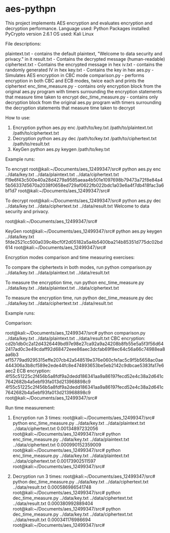 # aes-pythpn
This project implements AES encryption and evaluates encryption and decryption performance.
Language used: Python
Packages installed: PyCrypto version 2.6.1
OS used: Kali Linux

File descriptions:

plaintext.txt - contains the default plaintext, "Welcome to data security and privacy." in it
result.txt - Contains the decrypted message (human-readable)
ciphertext.txt - Contains the encrypted message in hex
iv.txt - contains the randomly generated IV in hex
key.txt - Contains the key in hex
aes.py - Simulates AES encryption in CBC mode
comparison.py - performs encryption in both CBC and ECB modes, twice each and prints the ciphertext
enc_time_measure.py - contains only encryption block from the original aes.py program with timers surrounding the encryption statements that measure time taken to encrypt
dec_time_measure.py - contains only decryption block from the original aes.py program with timers surrounding the decryption statements that measure time taken to decrypt


How to use:

1. Encryption
python aes.py enc /path/to/key.txt /path/to/plaintext.txt /path/to/ciphertext.txt
2. Decryption
python aes.py dec /path/to/key.txt /path/to/ciphertext.txt /path/to/result.txt
3. KeyGen
python aes.py keygen /path/to/key.txt

Example runs:

To encrypt
root@kali:~/Documents/aes_12499347/src# python aes.py enc ../data/key.txt ../data/plaintext.txt ../data/ciphertext.txt
f19e6f43c500e40a28d4279a9585aeaa4b501e1097698b79473a72f8e84a45b56337d5670a2038f0658ed729af0622fb022bdc1a03e6a4f7db418fac3a6bf1d7
root@kali:~/Documents/aes_12499347/src#

To decrypt
root@kali:~/Documents/aes_12499347/src# python aes.py dec ../data/key.txt ../data/ciphertext.txt ../data/result.txt
Welcome to data security and privacy.

root@kali:~/Documents/aes_12499347/src#

KeyGen
root@kali:~/Documents/aes_12499347/src# python aes.py keygen ../data/key.txt
5fde2521cc500a039c4bcf0f2d05182a5a4b5400ba214b85351d775dc02bd614
root@kali:~/Documents/aes_12499347/src#

Encryption modes comparison and time measuring exercises:

To compare the ciphertexts in both modes, run
python comparison.py ../data/key.txt ../data/plaintext.txt ../data/result.txt

To measure the encryption time, run
python enc_time_measure.py ../data/key.txt ../data/plaintext.txt ../data/ciphertext.txt

To measure the encryption time, run
python dec_time_measure.py dec ../data/key.txt ../data/ciphertext.txt ../data/result.txt

Example runs:

Comparison:

root@kali:~/Documents/aes_12499347/src# python comparison.py ../data/key.txt ../data/plaintext.txt ../data/result.txt
CBC encryption:
cd2b1db0c2a12d4326449bd97e98e27ca92a9a24208b8fb55e5a5f3f56d642417ad0c3e49cdaff92d68472eee86aec3dcfab69f8ec64c56a66c74988ea8aa6b3
ef15779ad9295315effe207cb42a548519e376e060cfe1ac5c9f5b5658ac0ae444306a3b8cf589e2ede44fc8e474893653be5eb2142c9dbcae5383fa17e6aec2
ECB encryption:
4f55c51225c2f456b5a8fdf9a2dedd186341aa9a86197fecd52e4c38a2d641c7642682b4a5ebf93fa013d213968898c9
4f55c51225c2f456b5a8fdf9a2dedd186341aa9a86197fecd52e4c38a2d641c7642682b4a5ebf93fa013d213968898c9
root@kali:~/Documents/aes_12499347/src#

Run time measurement:

1. Encryption run 3 times:
root@kali:~/Documents/aes_12499347/src# python enc_time_measure.py ../data/key.txt ../data/plaintext.txt ../data/ciphertext.txt
0.00134897232056
root@kali:~/Documents/aes_12499347/src# python enc_time_measure.py ../data/key.txt ../data/plaintext.txt ../data/ciphertext.txt
0.000990152359009
root@kali:~/Documents/aes_12499347/src# python enc_time_measure.py ../data/key.txt ../data/plaintext.txt ../data/ciphertext.txt
0.00173902511597
root@kali:~/Documents/aes_12499347/src#

2. Decryption run 3 times:
root@kali:~/Documents/aes_12499347/src# python dec_time_measure.py ../data/key.txt ../data/ciphertext.txt ../data/result.txt
0.000586986541748
root@kali:~/Documents/aes_12499347/src# python dec_time_measure.py ../data/key.txt ../data/ciphertext.txt ../data/result.txt
0.000380992889404
root@kali:~/Documents/aes_12499347/src# python dec_time_measure.py ../data/key.txt ../data/ciphertext.txt ../data/result.txt
0.000341176986694
root@kali:~/Documents/aes_12499347/src#
